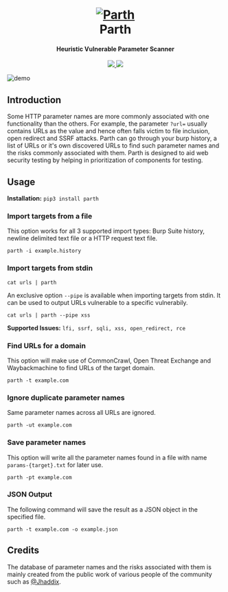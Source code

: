 <h1 align="center">
  <br>
  <a href="https://github.com/s0md3v/Parth"><img src="https://i.ibb.co/n1m7fR2/parth.png" alt="Parth"></a>
  <br>
  Parth
  <br>
</h1>

<h4 align="center">Heuristic Vulnerable Parameter Scanner</h4>

<p align="center">
  <a href="https://github.com/s0md3v/Parth/releases">
    <img src="https://img.shields.io/github/release/s0md3v/Parth.svg">
  </a>
  <a href="https://github.com/s0md3v/Parth/issues?q=is%3Aissue+is%3Aclosed">
      <img src="https://img.shields.io/github/issues-closed-raw/s0md3v/Parth.svg">
  </a>
</p>

![demo](https://i.ibb.co/6wbY7fT/Screenshot-2020-08-19-22-17-19.png)

## Introduction
Some HTTP parameter names are more commonly associated with one functionality than the others. For example, the parameter `?url=` usually contains URLs as the value and hence often falls victim to file inclusion, open redirect and SSRF attacks. Parth can go through your burp history, a list of URLs or it's own discovered URLs to find such parameter names and the risks commonly associated with them. Parth is designed to aid web security testing by helping in prioritization of components for testing.

## Usage
**Installation:** `pip3 install parth`

### Import targets from a file
This option works for all 3 supported import types: Burp Suite history, newline delimited text file or a HTTP request text file.
```
parth -i example.history
```

### Import targets from stdin
```
cat urls | parth
```
An exclusive option `--pipe` is available when importing targets from stdin. It can be used to output URLs vulnerable to a specific vulnerabily.
```
cat urls | parth --pipe xss
```

**Supported Issues:** `lfi, ssrf, sqli, xss, open_redirect, rce`


### Find URLs for a domain
This option will make use of CommonCrawl, Open Threat Exchange and Waybackmachine to find URLs of the target domain.
```
parth -t example.com
```
### Ignore duplicate parameter names
Same parameter names across all URLs are ignored.
```
parth -ut example.com
```
### Save parameter names
This option will write all the parameter names found in a file with name `params-{target}.txt` for later use.
```
parth -pt example.com
```
### JSON Output
The following command will save the result as a JSON object in the specified file.
```
parth -t example.com -o example.json
```

## Credits
The database of parameter names and the risks associated with them is mainly created from the public work of various people of the community such as [@Jhaddix](https://twitter.com/Jhaddix).
